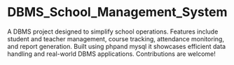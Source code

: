 # DBMS_School_Management_System
A DBMS project designed to simplify school operations. Features include student and teacher management, course tracking, attendance monitoring, and report generation. Built using phpand mysql it showcases efficient data handling and real-world DBMS applications. Contributions are welcome!

